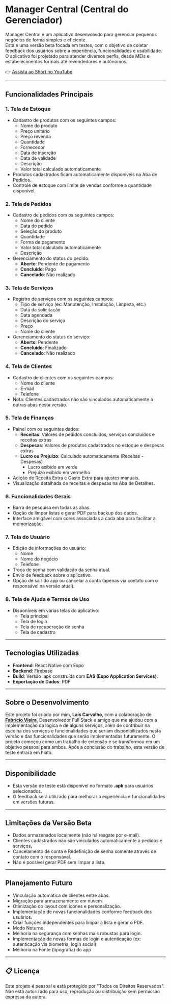 # Manager Central (Central do Gerenciador)

Manager Central é um aplicativo desenvolvido para gerenciar pequenos negócios de forma simples e eficiente.  
Esta é uma versão beta focada em testes, com o objetivo de coletar feedback dos usuários sobre a experiência, funcionalidades e usabilidade. O aplicativo foi projetado para atender diversos perfis, desde MEIs e estabelecimentos formais até revendedores e autônomos.

👉 <a href="https://youtube.com/shorts/WzwUo-51hiw" target="_blank">Assista ao Short no YouTube</a>

---

## Funcionalidades Principais

### 1. **Tela de Estoque**
- Cadastro de produtos com os seguintes campos:
  - Nome do produto
  - Preço unitário
  - Preço revenda
  - Quantidade
  - Fornecedor
  - Data de inserção
  - Data de validade
  - Descrição
  - Valor total calculado automaticamente
- Produtos cadastrados ficam automaticamente disponíveis na Aba de Pedidos.
- Controle de estoque com limite de vendas conforme a quantidade disponível.

### 2. **Tela de Pedidos**
- Cadastro de pedidos com os seguintes campos:
  - Nome do cliente
  - Data do pedido
  - Seleção do produto
  - Quantidade
  - Forma de pagamento
  - Valor total calculado automaticamente
  - Descrição
- Gerenciamento do status do pedido:
  - **Aberto**: Pendente de pagamento
  - **Concluído**: Pago
  - **Cancelado**: Não realizado

### 3. **Tela de Serviços**
- Registro de serviços com os seguintes campos:
  - Tipo de serviço (ex: Manutenção, Instalação, Limpeza, etc.)
  - Data da solicitação
  - Data agendada
  - Descrição do serviço
  - Preço
  - Nome do cliente
- Gerenciamento do status do serviço:
  - **Aberto**: Pendente
  - **Concluído**: Finalizado
  - **Cancelado**: Não realizado

### 4. **Tela de Clientes**
- Cadastro de clientes com os seguintes campos:
  - Nome do cliente
  - E-mail
  - Telefone
- Nota: Clientes cadastrados não são vinculados automaticamente a outras abas nesta versão.

### 5. **Tela de Finanças**
- Painel com os seguintes dados:
  - **Receitas**: Valores de pedidos concluídos, serviços concluídos e receitas extras
  - **Despesas**: Valores de produtos cadastrados no estoque e despesas extras
  - **Lucro ou Prejuízo**: Calculado automaticamente (Receitas - Despesas)
      - Lucro exibido em verde
      - Prejuízo exibido em vermelho
- Adição de Receita Extra e Gasto Extra para ajustes manuais.
- Visualização detalhada de receitas e despesas na Aba de Detalhes.

### 6. **Funcionalidades Gerais**
- Barra de pesquisa em todas as abas.
- Opção de limpar listas e gerar PDF para backup dos dados.
- Interface amigável com cores associadas a cada aba para facilitar a memorização.

### 7. **Tela do Usuário**
- Edição de informações do usuário:
  - Nome
  - Nome do negócio
  - Telefone
- Troca de senha com validação da senha atual.
- Envio de feedback sobre o aplicativo.
- Opção de sair do app ou cancelar a conta (apenas via contato com o responsável na versão atual).

### 8. **Tela de Ajuda e Termos de Uso**
- Disponíveis em várias telas do aplicativo:
  - Tela principal
  - Tela de login
  - Tela de recuperação de senha
  - Tela de cadastro

---

## Tecnologias Utilizadas
- **Frontend**: React Native com Expo
- **Backend**: Firebase
- **Build**: Versão .apk construída com **EAS (Expo Application Services)**.
- **Exportação de Dados**: PDF

---

## Sobre o Desenvolvimento
Este projeto foi criado por mim, **Laís Carvalho**, com a colaboração de **[Fabrício Vieira](https://github.com/vieira-fabricio)**, Desenvolvedor Full Stack e amigo que me ajudou com a implementação da lógica e de alguns serviços, além de contribuir na escolha dos serviços e funcionalidades que seriam disponibilizados nesta versão e das funcionalidades que serão implementadas futuramente. O projeto começou como um trabalho de extensão e se transformou em um objetivo pessoal para ambos. Após a conclusão do trabalho, esta versão de teste entrará em hiato.

---

## Disponibilidade
- Esta versão de teste está disponível no formato **.apk** para usuários selecionados.  
- O feedback será utilizado para melhorar a experiência e funcionalidades em versões futuras.

---

## Limitações da Versão Beta
- Dados armazenados localmente (não há resgate por e-mail).
- Clientes cadastrados não são vinculados automaticamente a pedidos e serviços.
- Cancelamento de conta e Redefinição de senha somente através de contato com o responsável.
- Não é possível gerar PDF sem limpar a lista.

---

## Planejamento Futuro
- Vinculação automática de clientes entre abas.
- Migração para armazenamento em nuvem.
- Otimização do layout com ícones e personalização.
- Implementação de novas funcionalidades conforme feedback dos usuários.
- Criar funções independentes para limpar a lista e gerar o PDF.
- Modo Noturno.
- Melhoria na segurança com senhas mais robustas para login.
- Implementação de novas formas de login e autenticação (ex: autenticação via biometria, login social).
- Melhoria na Fonte (tipografia) do app


---

## 📋 Licença
Este projeto é pessoal e está protegido por "Todos os Direitos Reservados".  
Não está autorizado para uso, reprodução ou distribuição sem permissão expressa da autora.
